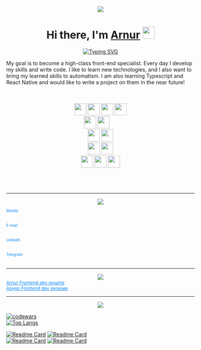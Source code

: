 <div align="center"><img src="https://capsule-render.vercel.app/api?type=waving&color=gradient&height=256&section=header&text=Hello%20World!&fontSize=75&animation=fadeIn&&fontAlignY=38&desc=Welcome%20to%20my%20GitHub%20profile!%20Put%20stars,%20fork%20and%20contribute!&descAlignY=51&descAlign=62" /></div>
<h1 align="center">Hi there, I'm <a href="https://daniilshat.ru/" target="_blank">Arnur</a> 
<img src="https://github.com/blackcater/blackcater/raw/main/images/Hi.gif" height="32"/></h1>
<div align="center"><a href="https://git.io/typing-svg"><img src="https://readme-typing-svg.herokuapp.com?font=Fira+Code&duration=4000&pause=1000&center=true&color=0987F7&width=675&lines=I+am+a+frontend+developer" alt="Typing SVG" /></a></div>

<p>My goal is to become a high-class front-end specialist. Every day I develop my skills and write code. I like to learn new technologies, and I also want to bring my learned skills to automatism. I am also learning Typescript and React Native and would like to write a project on them in the near future!</p>
</br> 
</br> 

<div align="center">
    <div display="flex">    
        <img height="32" width="32" background="#0000" src="https://simpleicons.now.sh/html5/E34F26" /> 
        <img height="32" width="32" background="#0000" src="https://simpleicons.now.sh/css3/1572B6" /> 
        <img height="32" width="32" background="#0000" src="https://simpleicons.now.sh/javascript/F7DF1E" /> 
        <img height="32" width="32" background="#0000" src="https://simpleicons.now.sh/typescript/3178C6" /> 
        </br> 
        <img height="32" width="32" background="#0000" src="https://simpleicons.now.sh/vuedotjs/4FC08D" />  
        <img height="32" width="32" background="#0000" src="https://simpleicons.now.sh/nuxtdotjs/00DC82" /> 
        <img height="16" background="#0000" src="https://img.shields.io/badge/Vue-Router-black?style=flat-square" /> 
        </br> 
        <img height="32" width="32" background="#0000" src="https://simpleicons.now.sh/webpack/8DD6F9" /> 
        <img height="32" width="32" background="#0000" src="https://simpleicons.now.sh/npm/CB3837" /> 
        </br> 
        <img height="32" width="32" background="#0000" src="https://simpleicons.now.sh/github/00000/" /> 
        <img height="32" width="32" background="#0000" src="https://simpleicons.now.sh/git/F05032" /> 
        </br> 
        <img height="32" width="32" background="#0000" src="https://simpleicons.now.sh/bootstrap/7952B3" /> 
        <img height="32" width="32" background="#0000" src="https://simpleicons.now.sh/vuetify/1867C0" /> 
        <img height="32" width="32" background="#0000" src="https://simpleicons.now.sh/tailwindcss/06B6D4" />         
    </div>
</div>
</br>  
</br> 
</br>

***
<div align="center"><img src="https://capsule-render.vercel.app/api?type=transparent&fontColor=D7D7D7&animation=twinkling&height=100&section=header&text=Contact%20info&fontSize=25" /></div>


<div style="margin-bottom:10px">
    <p style="color:#0987F7;margin-bottom:0;font-size:10px">Mobile</p>
    <a style="color:#ffff; font-weight:300">+7-707-945-49-82</a>
</div>
<div style="margin-bottom:10px">
    <p style="color:#0987F7;margin-bottom:0;font-size:10px">E-mail</p>
    <a style="color:#ffff; font-weight:300" href="arnurarykbayev@mail.ru">arnurarykbayev@mail.ru</a>
</div>
<div style="margin-bottom:10px">
    <p style="color:#0987F7;margin-bottom:0;font-size:10px">Linkedn</p>
    <a style="color:#ffff; font-weight:300" href="www.linkedin.com/in/arnurarb">www.linkedin.com/in/arnurarb</a>
</div>
<div style="margin-bottom:10px">
    <p style="color:#0987F7;margin-bottom:0;font-size:10px">Telegram</p>
    <a style="color:#ffff; font-weight:300" href="http://t.me/ArnurArb">@ArnurArb</a>
</div>

***
<div align="center"><img src="https://capsule-render.vercel.app/api?type=transparent&fontColor=D7D7D7&height=100&animation=twinkling&section=header&text=Resume&fontSize=25" /></div>

<div style="margin-bottom:10px">
    <a style="color:#0987F7;margin-bottom:0;font-size:12px" href="https://drive.google.com/file/d/1Yrp7Qj8Xdx7gYG5yzPGwgxCICX7zNd_p/view?usp=sharing">Arnur Frontend dev resume</a>
    </br>
    <a style="color:#0987F7;margin-bottom:0;font-size:12px" href="https://drive.google.com/file/d/1omW6jGG_bJmJSFKwWmAcg-3WIoZKVWQW/view?usp=sharing">Арнур Frontend dev резюме</a>
</div>

***
<div align="center"><img src="https://capsule-render.vercel.app/api?type=transparent&fontColor=D7D7D7&height=100&animation=twinkling&section=header&text=Projects&fontSize=25" /></div>

[![codewars](https://www.codewars.com/users/Arnur%20Arykbaev/badges/small)](https://www.codewars.com/users/Arnur%20Arykbaev)  
[![Top Langs](https://github-readme-stats.vercel.app/api/top-langs/?username=ArnurArykbaev&theme=graywhite&layout=compact)](https://github.com/ArnurArykbaev/github-readme-stats)  
  
[![Readme Card](https://github-readme-stats.vercel.app/api/pin/?username=ArnurArykbaev&repo=moviesApp&theme=graywhite)](https://github.com/ArnurArykbaev/moviesApp) 
[![Readme Card](https://github-readme-stats.vercel.app/api/pin/?username=ArnurArykbaev&repo=budgetApp&theme=graywhite)](https://github.com/ArnurArykbaev/budgetApp)  
[![Readme Card](https://github-readme-stats.vercel.app/api/pin/?username=ArnurArykbaev&repo=todoList-Application&theme=graywhite)](https://github.com/ArnurArykbaev/todoList-Application) 
[![Readme Card](https://github-readme-stats.vercel.app/api/pin/?username=ArnurArykbaev&repo=loginPage-Apllication&theme=graywhite)](https://github.com/ArnurArykbaev/loginPage-Apllication)  
